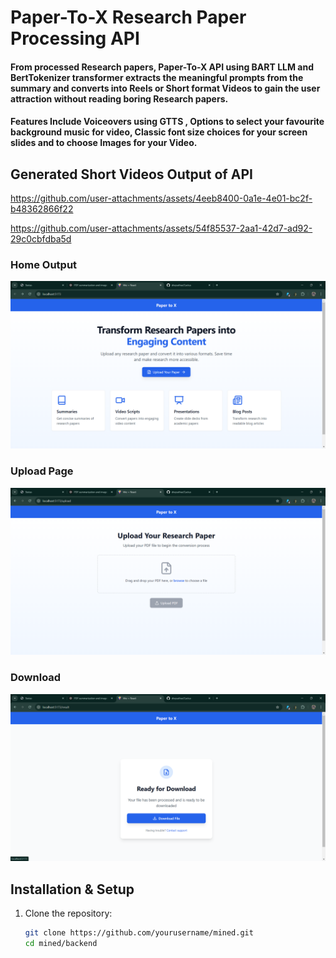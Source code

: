 # Paper-To-X Research Paper Processing API 

#### From processed Research papers, Paper-To-X API using BART LLM and BertTokenizer transformer extracts the meaningful prompts from the summary and converts into Reels or Short format Videos to gain the user attraction without reading boring Research papers.
#### Features Include Voiceovers using GTTS , Options to select your favourite background music for video, Classic font size choices for your screen slides and to choose Images for your Video.
## Generated Short Videos Output of API


https://github.com/user-attachments/assets/4eeb8400-0a1e-4e01-bc2f-b48362866f22





https://github.com/user-attachments/assets/54f85537-2aa1-42d7-ad92-29c0cbfdba5d


### Home Output
![Summarized Output](./Images/home.png)

### Upload Page
![Upload Page](./Images/upload.png)

### Download
![Processing Flow](./Images/download.png)




## Installation & Setup

1. Clone the repository:
   ```bash
   git clone https://github.com/yourusername/mined.git
   cd mined/backend
